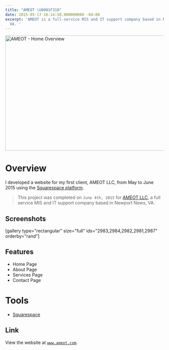 ```yaml
---
title: "AMEOT \U0001F310"
date: 2015-05-17 16:14:58.000000000 -04:00
excerpt: 'AMEOT is a full-service MIS and IT support company based in Newport News,
  VA. '
---
```

<p><a href="http://www.ameot.com" target="_blank"><img class="aligncenter wp-image-2982 size-full" src="https://fvcproductions.files.wordpress.com/2015/09/ameot-home-overview.png" alt="AMEOT - Home Overview" width="760" height="366" /></a><!--more--></p>
<h1 id="overview">Overview</h1>
<p class="intro">I developed a website for my first client, AMEOT LLC, from May to June 2015 using the <a title="Squarespace" href="http://squarespace.com" target="_blank">Squarespace platform</a>.</p>
<blockquote><p>This project was completed on <code>June 4th, 2015</code> for <a title="AMEOT" href="http://www.ameot.com" target="blank">AMEOT LLC</a>, a full service MIS and IT support company based in Newport News, VA.</p></blockquote>
<h2 id="screenshots">Screenshots</h2>
<p>[gallery type="rectangular" size="full" ids="2983,2984,2982,2981,2987" orderby="rand"]</p>
<h2 id="features">Features</h2>
<ul>
<li>Home Page</li>
<li>About Page</li>
<li>Services Page</li>
<li>Contact Page</li>
</ul>
<h1 id="tools">Tools</h1>
<ul>
<li><a title="Squarespace" href="http://www.squarespace.com/" target="_blank">Squarespace</a></li>
</ul>
<h2 id="link">Link</h2>
<p>View the website at <a title="AMEOT" href="http://www.ameot.com/" target="_blank"><code>www.ameot.com</code></a>.</p>
